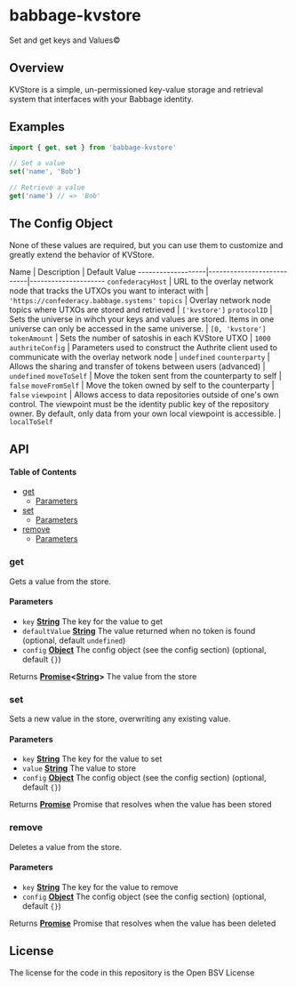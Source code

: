 # babbage-kvstore

Set and get keys and Values©

## Overview

KVStore is a simple, un-permissioned key-value storage and retrieval system that interfaces with your Babbage identity.

## Examples

```js
import { get, set } from 'babbage-kvstore'

// Set a value
set('name', 'Bob')

// Retrieve a value
get('name') // => 'Bob'
```

## The Config Object

None of these values are required, but you can use them to customize and greatly extend the behavior of KVStore.

Name               | Description               | Default Value
\-------------------|---------------------------|---------------------
`confederacyHost`  | URL to the overlay network node that tracks the UTXOs you want to interact with | `'https://confederacy.babbage.systems'`
`topics`           | Overlay network node topics where UTXOs are stored and retrieved | `['kvstore']`
`protocolID`       | Sets the universe in wihch your keys and values are stored. Items in one universe can only be accessed in the same universe. | `[0, 'kvstore']`
`tokenAmount`      | Sets the number of satoshis in each KVStore UTXO | `1000`
`authriteConfig`   | Parameters used to construct the Authrite client used to communicate with the overlay network node | `undefined`
`counterparty`     | Allows the sharing and transfer of tokens between users (advanced) | `undefined`
`moveToSelf`       | Move the token sent from the counterparty to self | `false`
`moveFromSelf`     | Move the token owned by self to the counterparty | `false`
`viewpoint`        | Allows access to data repositories outside of one's own control. The viewpoint must be the identity public key of the repository owner. By default, only data from your own local viewpoint is accessible. | `localToSelf`

## API

<!-- Generated by documentation.js. Update this documentation by updating the source code. -->

#### Table of Contents

*   [get](#get)
    *   [Parameters](#parameters)
*   [set](#set)
    *   [Parameters](#parameters-1)
*   [remove](#remove)
    *   [Parameters](#parameters-2)

### get

Gets a value from the store.

#### Parameters

*   `key` **[String](https://developer.mozilla.org/docs/Web/JavaScript/Reference/Global_Objects/String)** The key for the value to get
*   `defaultValue` **[String](https://developer.mozilla.org/docs/Web/JavaScript/Reference/Global_Objects/String)** The value returned when no token is found (optional, default `undefined`)
*   `config` **[Object](https://developer.mozilla.org/docs/Web/JavaScript/Reference/Global_Objects/Object)** The config object (see the config section) (optional, default `{}`)

Returns **[Promise](https://developer.mozilla.org/docs/Web/JavaScript/Reference/Global_Objects/Promise)<[String](https://developer.mozilla.org/docs/Web/JavaScript/Reference/Global_Objects/String)>** The value from the store

### set

Sets a new value in the store, overwriting any existing value.

#### Parameters

*   `key` **[String](https://developer.mozilla.org/docs/Web/JavaScript/Reference/Global_Objects/String)** The key for the value to set
*   `value` **[String](https://developer.mozilla.org/docs/Web/JavaScript/Reference/Global_Objects/String)** The value to store
*   `config` **[Object](https://developer.mozilla.org/docs/Web/JavaScript/Reference/Global_Objects/Object)** The config object (see the config section) (optional, default `{}`)

Returns **[Promise](https://developer.mozilla.org/docs/Web/JavaScript/Reference/Global_Objects/Promise)** Promise that resolves when the value has been stored

### remove

Deletes a value from the store.

#### Parameters

*   `key` **[String](https://developer.mozilla.org/docs/Web/JavaScript/Reference/Global_Objects/String)** The key for the value to remove
*   `config` **[Object](https://developer.mozilla.org/docs/Web/JavaScript/Reference/Global_Objects/Object)** The config object (see the config section) (optional, default `{}`)

Returns **[Promise](https://developer.mozilla.org/docs/Web/JavaScript/Reference/Global_Objects/Promise)** Promise that resolves when the value has been deleted

## License

The license for the code in this repository is the Open BSV License
